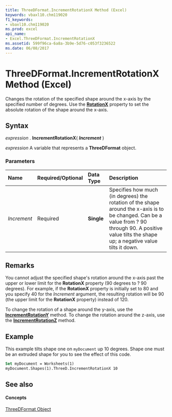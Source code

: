 ```yaml
---
title: ThreeDFormat.IncrementRotationX Method (Excel)
keywords: vbaxl10.chm119020
f1_keywords:
- vbaxl10.chm119020
ms.prod: excel
api_name:
- Excel.ThreeDFormat.IncrementRotationX
ms.assetid: 599f96ca-6a8a-3b9e-5d76-c053f3236522
ms.date: 06/08/2017
---
```



# ThreeDFormat.IncrementRotationX Method (Excel)

Changes the rotation of the specified shape around the x-axis by the specified number of degrees. Use the **[RotationX](threedformat-rotationx-property-excel.md)** property to set the absolute rotation of the shape around the x-axis.


## Syntax

 _expression_ . **IncrementRotationX**( **_Increment_** )

 _expression_ A variable that represents a **ThreeDFormat** object.


### Parameters



|**Name**|**Required/Optional**|**Data Type**|**Description**|
|:-----|:-----|:-----|:-----|
| _Increment_|Required| **Single**|Specifies how much (in degrees) the rotation of the shape around the x-axis is to be changed. Can be a value from ? 90 through 90. A positive value tilts the shape up; a negative value tilts it down.|

## Remarks

You cannot adjust the specified shape's rotation around the x-axis past the upper or lower limit for the **RotationX** property (90 degrees to ? 90 degrees). For example, if the **RotationX** property is initially set to 80 and you specify 40 for the _Increment_ argument, the resulting rotation will be 90 (the upper limit for the **RotationX** property) instead of 120.

To change the rotation of a shape around the y-axis, use the **[IncrementRotationY](threedformat-incrementrotationy-method-excel.md)** method. To change the rotation around the z-axis, use the **[IncrementRotationZ](threedformat-incrementrotationz-method-excel.md)** method.


## Example

This example tilts shape one on  `myDocument` up 10 degrees. Shape one must be an extruded shape for you to see the effect of this code.


```vb
Set myDocument = Worksheets(1) 
myDocument.Shapes(1).ThreeD.IncrementRotationX 10
```


## See also


#### Concepts


[ThreeDFormat Object](threedformat-object-excel.md)

